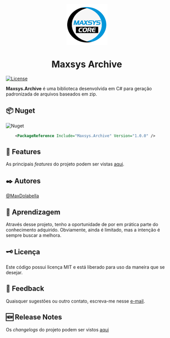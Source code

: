 <div align="center">
<img src="logo.png" alt="drawing" width="128" />
<h1>Maxsys Archive</h1>
</div>

[![License](https://img.shields.io/github/license/maxdolabella/maxsys.core)](LICENSE)

**Maxsys.Archive** é uma biblioteca desenvolvida em C# para geração padronizada de arquivos baseados em zip.


## :package: Nuget
![Nuget](https://img.shields.io/nuget/v/Maxsys.Archive)

```xml
    <PackageReference Include="Maxsys.Archive" Version="1.0.0" />
```

<!-- 
## :link: Dependências

![XPTO](https://img.shields.io/badge/XPTO-14.0.0-blue?style=for-the-badge&link=https%3A%2F%2Fwww.nuget.org%2Fpackages%2FXPTO)  
-->

## :star2: Features
As principais *features* do projeto podem ser vistas [aqui](FEATURES.md).

## :black_nib: Autores
[@MaxDolabella](https://www.github.com/MaxDolabella)

## :monocle_face: Aprendizagem
Através desse projeto, tenho a oportunidade de por em prática parte do conhecimento adquirido. Obviamente, ainda é limitado, mas a intenção é sempre buscar a melhora.

## :old_key: Licença
Este código possui licença MIT e está liberado para uso da maneira que se desejar.
  
## :email: Feedback
Quaisquer sugestões ou outro contato, escreva-me nesse [e-mail](mailto:maxsystech@outlook.com?subject=Github%20contact).

## :new: Release Notes
Os *changelogs* do projeto podem ser vistos [aqui](CHANGELOGS.md)